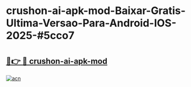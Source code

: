# crushon-ai-apk-mod-Baixar-Gratis-Ultima-Versao-Para-Android-IOS-2025-#5cco7

# <h2><a href="https://ainizakaria.my?title=crushon-ai-apk-mod&ref=25M">🔗👉 🔴 crushon-ai-apk-mod</a></h2>

[![acn](https://github.com/user-attachments/assets/0f9c940e-d8b0-45ae-aac7-cd30a18b3e1c)](https://ainizakaria.my?title=crushon-ai-apk-mod&ref=25M)

